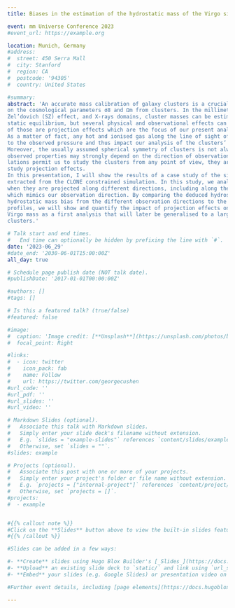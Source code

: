 ```yaml
---
title: Biases in the estimation of the hydrostatic mass of the Virgo simulated CLONE

event: mm Universe Conference 2023
#event_url: https://example.org

location: Munich, Germany
#address: 
#  street: 450 Serra Mall
#  city: Stanford
#  region: CA
#  postcode: '94305'
#  country: United States

#summary:
abstract: 'An accurate mass calibration of galaxy clusters is a crucial step towards precise constraints
on the cosmological parameters σ8 and Ωm from clusters. In the millimeter, via the Sunyaev-
Zel’dovich (SZ) effect, and X-rays domains, cluster masses can be estimated assuming hydro-
static equilibrium, but several physical and observational effects can alter this calculation. One
of those are projection effects which are the focus of our present analysis.
As a matter of fact, any hot and ionised gas along the line of sight of clusters can contribute
to the observed pressure and thus impact our analysis of the clusters’ SZ or X-ray signals.
Moreover, the usually assumed spherical symmetry of clusters is not always verified, so the
observed properties may strongly depend on the direction of observation. Cosmological simu-
lations permit us to study the clusters from any point of view, they are therefore well suited to
study projection effects.
In this presentation, I will show the results of a case study of the simulated Virgo cluster,
extracted from the CLONE constrained simulation. In this study, we analyse Virgo properties
when they are projected along different directions, including along the Milky Way-Virgo axis
which mimics our observation direction. By comparing the deduced hydrostatic mass and the
hydrostatic mass bias from the different observation directions to the one derived from the 3D
profiles, we will show and quantify the impact of projection effects on the determination of
Virgo mass as a first analysis that will later be generalised to a large sample of simulated clone
clusters.'

# Talk start and end times.
#   End time can optionally be hidden by prefixing the line with `#`.
date: '2023-06_29'
#date_end: '2030-06-01T15:00:00Z'
all_day: true

# Schedule page publish date (NOT talk date).
#publishDate: '2017-01-01T00:00:00Z'

#authors: []
#tags: []

# Is this a featured talk? (true/false)
#featured: false

#image:
#  caption: 'Image credit: [**Unsplash**](https://unsplash.com/photos/bzdhc5b3Bxs)'
#  focal_point: Right

#links:
#  - icon: twitter
#    icon_pack: fab
#    name: Follow
#    url: https://twitter.com/georgecushen
#url_code: ''
#url_pdf: ''
#url_slides: ''
#url_video: ''

# Markdown Slides (optional).
#   Associate this talk with Markdown slides.
#   Simply enter your slide deck's filename without extension.
#   E.g. `slides = "example-slides"` references `content/slides/example-slides.md`.
#   Otherwise, set `slides = ""`.
#slides: example

# Projects (optional).
#   Associate this post with one or more of your projects.
#   Simply enter your project's folder or file name without extension.
#   E.g. `projects = ["internal-project"]` references `content/project/deep-learning/index.md`.
#   Otherwise, set `projects = []`.
#projects:
#  - example


#{{% callout note %}}
#Click on the **Slides** button above to view the built-in slides feature.
#{{% /callout %}}

#Slides can be added in a few ways:

#- **Create** slides using Hugo Blox Builder's [_Slides_](https://docs.hugoblox.com/reference/content-types/) feature and link using `slides` parameter in the front matter of the talk file
#- **Upload** an existing slide deck to `static/` and link using `url_slides` parameter in the front matter of the talk file
#- **Embed** your slides (e.g. Google Slides) or presentation video on this page using [shortcodes](https://docs.hugoblox.com/reference/markdown/).

#Further event details, including [page elements](https://docs.hugoblox.com/reference/markdown/) such as image galleries, can be added to the body of this page.

---
```

